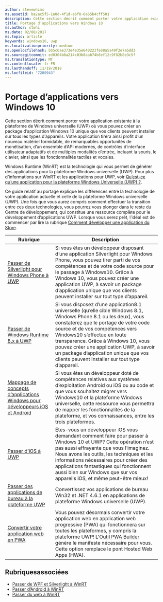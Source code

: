 ```yaml
---
author: stevewhims
ms.assetid: ba2ac5f5-1e0d-4f1d-a6f8-6a65b4cff501
description: Cette section décrit comment porter votre application existante à la plateforme de Windows universelle (UWP) où vous pouvez créer un package d’application Windows 10 unique que vos clients peuvent installer sur tous les types d’appareils. Votre application tirera ainsi profit d’un nouveau matériel formidable, de remarquables opportunités de monétisation, d’un ensemble d’API modernes, de contrôles d’interface utilisateur adaptatifs et de multiples modalités d’entrée, incluant la souris, le clavier, ainsi que les fonctionnalités tactiles et vocales.
title: Portage d’applications vers Windows 10
ms.author: stwhi
ms.date: 02/08/2017
ms.topic: article
keywords: windows10, uwp
ms.localizationpriority: medium
ms.openlocfilehash: bb5c6ae373e4e35e640223fe08a5a49f2e7a5dd3
ms.sourcegitcommit: ed0304b8a214c03b8aab74b8ef12c9f82b8e3c5f
ms.translationtype: MT
ms.contentlocale: fr-FR
ms.lasthandoff: 11/19/2018
ms.locfileid: "7280943"
---
```

# <a name="porting-apps-to-windows10"></a>Portage d’applications vers Windows 10


Cette section décrit comment porter votre application existante à la plateforme de Windows universelle (UWP) où vous pouvez créer un package d’application Windows 10 unique que vos clients peuvent installer sur tous les types d’appareils. Votre application tirera ainsi profit d’un nouveau matériel formidable, de remarquables opportunités de monétisation, d’un ensemble d’API modernes, de contrôles d’interface utilisateur adaptatifs et de multiples modalités d’entrée, incluant la souris, le clavier, ainsi que les fonctionnalités tactiles et vocales.

Windows Runtime (WinRT) est la technologie qui vous permet de générer des applications pour la plateforme Windows universelle (UWP). Pour plus d’informations sur WinRT et les applications pour UWP, voir [Qu’est-ce qu’une application pour la plateforme Windows Universelle (UWP) ?](https://msdn.microsoft.com/library/windows/apps/dn726767).

Ce guide relatif au portage explique les différences entre la technologie de votre application actuelle et celle de la plateforme Windows universelle (UWP). Une fois que vous aurez compris comment effectuer la transition entre ces deux technologies, vous pourrez vous plonger dans le reste du Centre de développement, qui constitue une ressource complète pour le développement d’applications UWP. Lorsque vous serez prêt, l’idéal est de commencer par lire la rubrique [Comment développer une application du Store](https://msdn.microsoft.com/library/windows/apps/dn726537).

| Rubrique | Description |
|-------|-------------|
| [Passer de Silverlight pour Windows Phone à UWP](wpsl-to-uwp-root.md) | Si vous êtes un développeur disposant d’une application Silverlight pour Windows Phone, vous pouvez tirer parti de vos compétences et de votre code source pour le passage à Windows10. Grâce à Windows 10, vous pouvez créer une application UWP, à savoir un package d’application unique que vos clients peuvent installer sur tout type d’appareil. |
| [Passer de Windows Runtime 8.x à UWP](w8x-to-uwp-root.md) | Si vous disposez d’une application8.1 universelle (qu’elle cible Windows 8.1, Windows Phone 8.1 ou les deux), vous constaterez que le portage de votre code source et de vos compétences vers Windows10 s’effectue en toute transparence. Grâce à Windows 10, vous pouvez créer une application UWP, à savoir un package d’application unique que vos clients peuvent installer sur tout type d’appareil. |
| [Mappage de concepts d’applications Windows pour développeurs iOS et Android](android-ios-uwp-map.md) | Si vous êtes un développeur doté de compétences relatives aux systèmes d’exploitation Android ou iOS ou au code et que vous souhaitez migrer vers Windows10 et la plateforme Windows universelle, cette ressource vous permettra de mapper les fonctionnalités de la plateforme, et vos connaissances, entre les trois plateformes. |
| [Passer d’iOS à UWP](ios-to-uwp-root.md) | Êtes-vous un développeur iOS vous demandant comment faire pour passer à Windows 10 et UWP? Cette opération n’est pas aussi effrayante que vous l’imaginez. Nous avons les outils, les techniques et les informations nécessaires pour créer des applications fantastiques qui fonctionnent aussi bien sur Windows que sur vos appareils iOS, et même peut-être mieux! |
| [Passer des applications de bureau à la plateforme UWP](desktop-to-uwp-root.md) | Convertissez vos applications de bureau Win32 et .NET 4.6.1 en applications de plateforme Windows universelle (UWP). |
| [Convertir votre application web en PWA](https://docs.microsoft.com/microsoft-edge/progressive-web-apps) | Vous pouvez désormais convertir votre application web en application web progressive (PWA) qui fonctionnera sur toutes les plateformes, y compris la plateforme UWP! L'[Outil PWA Builder](https://www.pwabuilder.com) génère le manifeste nécessaire pour vous. Cette option remplace le pont Hosted Web Apps (HWA). |

## <a name="related-topics"></a>Rubriquesassociées

* [Passer de WPF et Silverlight à WinRT](https://msdn.microsoft.com/library/windows/apps/dn263237)
* [Passer d’Android à WinRT](https://msdn.microsoft.com/library/windows/apps/jj945421)
* [Passer du web à WinRT](https://msdn.microsoft.com/library/windows/apps/hh465151)
